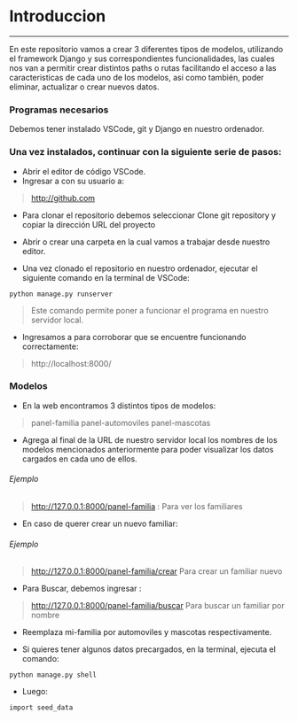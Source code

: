 # Introduccion
                
----

En este repositorio vamos a crear 3 diferentes tipos de modelos, utilizando el framework Django y sus correspondientes funcionalidades, las cuales nos van a permitir crear distintos paths o rutas facilitando el acceso a las caracteristicas de cada uno de los modelos, asi como también, poder eliminar, actualizar o crear nuevos datos.

### Programas necesarios
Debemos tener instalado VSCode, git y Django en nuestro ordenador.

### Una vez instalados, continuar con la siguiente serie de pasos:
                
- Abrir el editor de código VSCode.
- Ingresar a con su usuario a: 

>http://github.com

- Para clonar el repositorio debemos seleccionar Clone git repository y copiar la dirección URL del proyecto

- Abrir o crear una carpeta en la cual vamos a trabajar desde nuestro editor.

- Una vez clonado el repositorio en nuestro ordenador, ejecutar el siguiente comando en la terminal de VSCode:

 `python manage.py runserver`

>Este comando permite poner a funcionar el programa en nuestro servidor local.

- Ingresamos a para corroborar que se encuentre funcionando correctamente: 

> http://localhost:8000/

### Modelos
- En la web encontramos 3 distintos tipos de modelos: 

>panel-familia 
panel-automoviles 
panel-mascotas

- Agrega al final de la URL de nuestro servidor local los nombres de los modelos mencionados anteriormente para poder visualizar los datos cargados en cada uno de ellos. 

 ###### Ejemplo
>http://127.0.0.1:8000/panel-familia : Para ver los familiares

- En caso de querer crear un nuevo familiar:
 ###### Ejemplo
>http://127.0.0.1:8000/panel-familia/crear Para crear un familiar nuevo 

- Para Buscar, debemos ingresar :

>http://127.0.0.1:8000/panel-familia/buscar Para buscar un familiar por nombre

- Reemplaza mi-familia por automoviles y mascotas respectivamente.

- Si quieres tener algunos datos precargados, en la terminal, ejecuta el comando:

 `python manage.py shell`

- Luego:

 `import seed_data`


                
